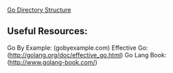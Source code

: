 [Go Directory Structure](http://golang.org/doc/code.html)

Useful Resources:
-----------------

Go By Example: (gobyexample.com)
Effective Go: (http://golang.org/doc/effective_go.html)
Go Lang Book: (http://www.golang-book.com/)

